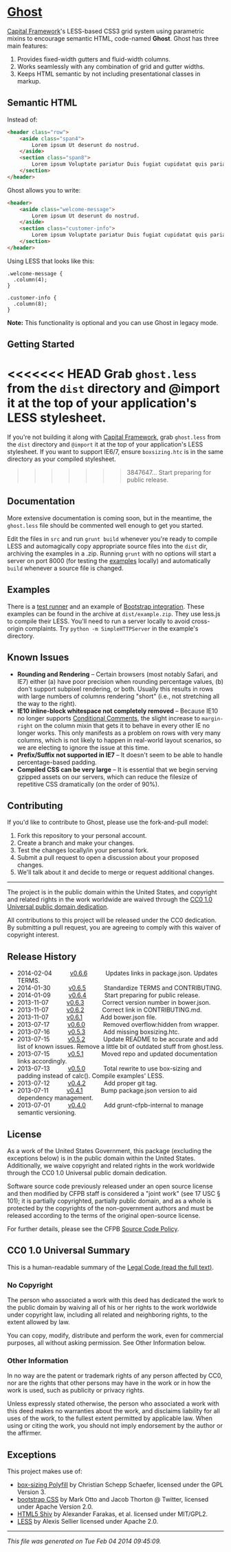 # [Ghost](https://cfpb.github.io/cf-grid/grid/index.html)

[Capital Framework](http://github.com/cfpb/capital-framework)'s LESS-based CSS3 grid system using parametric mixins
to encourage semantic HTML, code-named **Ghost**. Ghost has three main features:

1. Provides fixed-width gutters and fluid-width columns.
2. Works seamlessly with any combination of grid and gutter widths.
3. Keeps HTML semantic by not including presentational classes in markup.


## Semantic HTML

Instead of:

```html
<header class="row">
    <aside class="span4">
        Lorem ipsum Ut deserunt do nostrud. 
    </aside>
    <section class="span8">
        Lorem ipsum Voluptate pariatur Duis fugiat cupidatat quis pariatur.
    </section>
</header>
```

Ghost allows you to write:

```html
<header>
    <aside class="welcome-message">
        Lorem ipsum Ut deserunt do nostrud. 
    </aside>
    <section class="customer-info">
        Lorem ipsum Voluptate pariatur Duis fugiat cupidatat quis pariatur.
    </section>
</header>
```

Using LESS that looks like this:

```less
.welcome-message {
  .column(4);
}

.customer-info {
  .column(8);
}
```

**Note:** This functionality is optional and you can use Ghost in legacy mode.


## Getting Started

<<<<<<< HEAD
Grab `ghost.less` from the `dist` directory and @import it at the top of your application's LESS stylesheet.
=======
If you're not building it along with [Capital Framework](http://github.com/cfpb/capital-framework), grab
`ghost.less` from the `dist` directory and `@import` it at the top of your application's LESS stylesheet. If
you want to support IE6/7, ensure `boxsizing.htc` is in the same directory as your compiled stylesheet.
>>>>>>> 3847647... Start preparing for public release.


## Documentation

More extensive documentation is coming soon, but in the meantime, the `ghost.less` file should be commented well 
enough to get you started.

Edit the files in `src` and run `grunt build` whenever you're ready to compile LESS and automagically copy 
appropriate source files into the `dist` dir, archiving the examples in a .zip. Running `grunt` with no options 
will start a server on port 8000 (for testing the 
[examples](https://github.com/cfpb/cf-grid/tree/master/src/examples) locally) and automatically `build` 
whenever a source file is changed.


## Examples

There is a [test runner](https://cfpb.github.io/cf-grid/grid/index.html) and an example of 
[Bootstrap integration](https://cfpb.github.io/cf-grid/bootstrap/index.html). These examples can be 
found in the archive at `dist/example.zip`. They use less.js to compile their LESS. You'll need to run a server 
locally to avoid cross-origin complaints. Try `python -m SimpleHTTPServer` in the example's directory.


## Known Issues

* **Rounding and Rendering** – Certain browsers (most notably Safari, and IE7) either (a) have poor precision when 
  rounding percentage values, (b) don't support subpixel rendering, or both. Usually this results in rows with 
  large numbers of columns rendering "short" (i.e., not stretching all the way to the right).
* **IE10 inline-block whitespace not completely removed** – Because IE10 no longer supports 
  [Conditional Comments](http://msdn.microsoft.com/en-us/library/ms537512(v=vs.85).aspx), the slight increase to 
  `margin-right` on the column mixin that gets it to behave in every other IE no longer works. This only manifests 
  as a problem on rows with very many columns, which is not likely to happen in real-world layout scenarios, 
  so we are electing to ignore the issue at this time.
* **Prefix/Suffix not supported in IE7** – It doesn't seem to be able to handle percentage-based padding.
* **Compiled CSS can be very large** – It is essential that we begin serving gzipped assets on our servers, which 
  can reduce the filesize of repetitive CSS dramatically (on the order of 90%).

## Contributing

If you'd like to contribute to Ghost, please use the fork-and-pull model:

1. Fork this repository to your personal account.
2. Create a branch and make your changes.
3. Test the changes locally/in your personal fork.
4. Submit a pull request to open a discussion about your proposed changes.
5. We'll talk about it and decide to merge or request additional changes.

---

The project is in the public domain within the United States, and
copyright and related rights in the work worldwide are waived through
the [CC0 1.0 Universal public domain dedication][CC0].

All contributions to this project will be released under the CC0
dedication. By submitting a pull request, you are agreeing to comply
with this waiver of copyright interest.

[CC0]: http://creativecommons.org/publicdomain/zero/1.0/


## Release History

 * 2014-02-04   [v0.6.6](../../tree/v0.6.6)   Updates links in package.json. Updates TERMS.
 * 2014-01-30   [v0.6.5](../../tree/v0.6.5)   Standardize TERMS and CONTRIBUTING.
 * 2014-01-09   [v0.6.4](../../tree/v0.6.4)   Start preparing for public release.
 * 2013-11-07   [v0.6.3](../../tree/v0.6.3)   Correct version number in bower.json.
 * 2013-11-07   [v0.6.2](../../tree/v0.6.2)   Correct link in CONTRIBUTING.md.
 * 2013-11-07   [v0.6.1](../../tree/v0.6.1)   Add bower.json file.
 * 2013-07-17   [v0.6.0](../../tree/v0.6.0)   Removed overflow:hidden from wrapper.
 * 2013-07-16   [v0.5.3](../../tree/v0.5.3)   Add missing boxsizing.htc.
 * 2013-07-15   [v0.5.2](../../tree/v0.5.2)   Update README to be accurate and add list of known issues. Remove a little bit of outdated stuff from ghost.less.
 * 2013-07-15   [v0.5.1](../../tree/v0.5.1)   Moved repo and updated documentation links accordingly.
 * 2013-07-13   [v0.5.0](../../tree/v0.5.0)   Total rewrite to use box-sizing and padding instead of calc(). Compile examples' LESS.
 * 2013-07-12   [v0.4.2](../../tree/v0.4.2)   Add proper git tag.
 * 2013-07-11   [v0.4.1](../../tree/v0.4.1)   Bump package.json version to aid dependency management.
 * 2013-07-01   [v0.4.0](../../tree/v0.4.0)   Add grunt-cfpb-internal to manage semantic versioning.

## License

As a work of the United States Government, this package (excluding the
exceptions below) is in the public domain within the United States. 
Additionally, we waive copyright and related rights in the work worldwide
through the CC0 1.0 Universal public domain dedication.

Software source code previously released under an open source license and then
modified by CFPB staff is considered a "joint work" (see 17 USC § 101); it is
partially copyrighted, partially public domain, and as a whole is protected by
the copyrights of the non-government authors and must be released according to
the terms of the original open-source license.

For further details, please see the CFPB [Source Code Policy][policy].


## CC0 1.0 Universal Summary

This is a human-readable summary of the [Legal Code (read the full text)][CC0].

### No Copyright

The person who associated a work with this deed has dedicated the work to
the public domain by waiving all of his or her rights to the work worldwide
under copyright law, including all related and neighboring rights, to the
extent allowed by law.

You can copy, modify, distribute and perform the work, even for commercial 
purposes, all without asking permission. See Other Information below.

### Other Information

In no way are the patent or trademark rights of any person affected by CC0,
nor are the rights that other persons may have in the work or in how the
work is used, such as publicity or privacy rights.

Unless expressly stated otherwise, the person who associated a work with
this deed makes no warranties about the work, and disclaims liability for
all uses of the work, to the fullest extent permitted by applicable law.
When using or citing the work, you should not imply endorsement by the
author or the affirmer.

[policy]: http://github.com/cfpb/source-code-policy/
[CC0]: http://creativecommons.org/publicdomain/zero/1.0/legalcode

## Exceptions

This project makes use of:

- [box-sizing Polyfill](http://github.com/Schepp/box-sizing-polyfill) by Christian Schepp Schaefer,
  licensed under the GPL Version 3.
- [bootstrap CSS](http://getbootstrap.com/) by Mark Otto and Jacob Thorton @ Twitter,
  licensed under Apache Version 2.0.
- [HTML5 Shiv](https://github.com/aFarkas/html5shiv) by Alexander Farakas, et al.
  licensed under MIT/GPL2.
- [LESS](http://lesscss.org) by Alexis Sellier
  licensed under Apache 2.0.


---

*This file was generated on Tue Feb 04 2014 09:45:09.*
